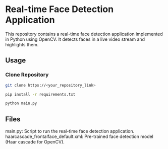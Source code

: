 # Real-time Face Detection Application

This repository contains a real-time face detection application implemented in Python using OpenCV. It detects faces in a live video stream and highlights them.

## Usage

### Clone Repository
```bash
git clone https://<your_repository_link>

pip install -r requirements.txt

python main.py
```

## Files
main.py: Script to run the real-time face detection application.
haarcascade_frontalface_default.xml: Pre-trained face detection model (Haar cascade for OpenCV).
